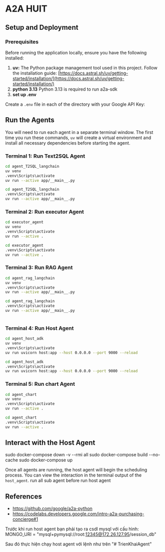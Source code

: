 # A2A HUIT

## Setup and Deployment

### Prerequisites

Before running the application locally, ensure you have the following installed:

1. **uv:** The Python package management tool used in this project. Follow the installation guide: [https://docs.astral.sh/uv/getting-started/installation/](https://docs.astral.sh/uv/getting-started/installation/)
2. **python 3.13** Python 3.13 is required to run a2a-sdk 
3. **set up .env** 

Create a `.env` file in each  of the directory with your Google API Key:
## Run the Agents

You will need to run each agent in a separate terminal window. The first time you run these commands, `uv` will create a virtual environment and install all necessary dependencies before starting the agent.

### Terminal 1: Run Text2SQL Agent
```bash
cd agent_T2SQL_langchain
uv venv
.venv\Scripts\activate
uv run --active app/__main__.py
```
```bash
cd agent_T2SQL_langchain
.venv\Scripts\activate
uv run --active app/__main__.py
```
### Terminal 2: Run executor Agent
```bash
cd executor_agent
uv venv
.venv\Scripts\activate
uv run --active .   
```
```bash
cd executor_agent
.venv\Scripts\activate
uv run --active .    
```
### Terminal 3: Run RAG Agent
```bash
cd agent_rag_langchain
uv venv
.venv\Scripts\activate
uv run --active app/__main__.py

```
```bash
cd agent_rag_langchain
.venv\Scripts\activate
uv run --active app/__main__.py
  
```

### Terminal 4: Run Host Agent
```bash
cd agent_host_adk
uv venv
.venv\Scripts\activate
uv run uvicorn host:app --host 0.0.0.0 --port 9000 --reload      
```
```bash
cd agent_host_adk
.venv\Scripts\activate
uv run uvicorn host:app --host 0.0.0.0 --port 9000 --reload      
```

### Terminal 5: Run chart Agent
```bash
cd agent_chart
uv venv
.venv\Scripts\activate
uv run --active .   
```
```bash
cd agent_chart
.venv\Scripts\activate
uv run --active .    
```

## Interact with the Host Agent

sudo docker-compose down -v --rmi all
sudo docker-compose build --no-cache
sudo docker-compose up



Once all agents are running, the host agent will begin the scheduling process. You can view the interaction in the terminal output of the `host_agent`.
run all sub agent before run host agent
## References
- https://github.com/google/a2a-python
- https://codelabs.developers.google.com/intro-a2a-purchasing-concierge#1

Trước khi run host agent bạn phải tạo ra csdl mysql với cấu hình:
MONGO_URI = "mysql+pymysql://root:12345@172.26.127.95/session_db" 

Sau đó thực hiện chạy host agent với lệnh như trên
"# TrienKhaiAgent" 
